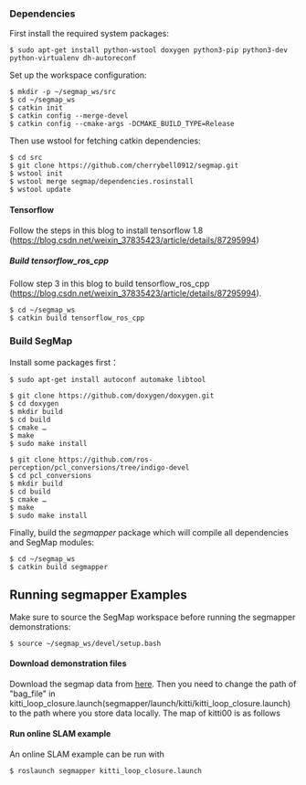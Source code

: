 ### Dependencies

First install the required system packages:
```
$ sudo apt-get install python-wstool doxygen python3-pip python3-dev python-virtualenv dh-autoreconf
```
Set up the workspace configuration:
```
$ mkdir -p ~/segmap_ws/src
$ cd ~/segmap_ws
$ catkin init
$ catkin config --merge-devel
$ catkin config --cmake-args -DCMAKE_BUILD_TYPE=Release
```
Then use wstool for fetching catkin dependencies:
```
$ cd src
$ git clone https://github.com/cherrybell0912/segmap.git
$ wstool init
$ wstool merge segmap/dependencies.rosinstall
$ wstool update
```

#### Tensorflow
Follow the steps in this blog to install tensorflow 1.8 (https://blog.csdn.net/weixin_37835423/article/details/87295994)

##### Build tensorflow_ros_cpp

Follow step 3 in this blog to build tensorflow_ros_cpp (https://blog.csdn.net/weixin_37835423/article/details/87295994).

```
$ cd ~/segmap_ws
$ catkin build tensorflow_ros_cpp
```

### Build SegMap

Install some packages first：
```
$ sudo apt-get install autoconf automake libtool
```
```
$ git clone https://github.com/doxygen/doxygen.git
$ cd doxygen
$ mkdir build
$ cd build
$ cmake …
$ make
$ sudo make install
```
```
$ git clone https://github.com/ros-perception/pcl_conversions/tree/indigo-devel
$ cd pcl_conversions
$ mkdir build
$ cd build
$ cmake …
$ make
$ sudo make install
```

Finally, build the *segmapper* package which will compile all dependencies and SegMap modules:
```
$ cd ~/segmap_ws
$ catkin build segmapper
```

## Running segmapper Examples

Make sure to source the SegMap workspace before running the segmapper demonstrations:
```
$ source ~/segmap_ws/devel/setup.bash
```

#### Download demonstration files
Download the segmap data from [here](https://github.com/ethz-asl/segmap/wiki/Training-new-models). Then you need to change the path of "bag_file" in kitti_loop_closure.launch(segmapper/launch/kitti/kitti_loop_closure.launch) to the path where you store data locally.
The map of kitti00 is as follows


#### Run online SLAM example

An online SLAM example can be run with
```
$ roslaunch segmapper kitti_loop_closure.launch
```
